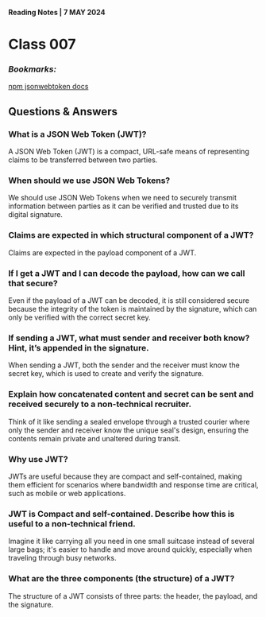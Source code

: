  **Reading Notes | 7 MAY 2024**

# Class 007

### *Bookmarks:*
[npm jsonwebtoken docs](https://www.npmjs.com/package/jsonwebtoken)


## **Questions & Answers**
### What is a JSON Web Token (JWT)?
A JSON Web Token (JWT) is a compact, URL-safe means of representing claims to be transferred between two parties.

### When should we use JSON Web Tokens?
We should use JSON Web Tokens when we need to securely transmit information between parties as it can be verified and trusted due to its digital signature.

### Claims are expected in which structural component of a JWT?
Claims are expected in the payload component of a JWT.

### If I get a JWT and I can decode the payload, how can we call that secure?
Even if the payload of a JWT can be decoded, it is still considered secure because the integrity of the token is maintained by the signature, which can only be verified with the correct secret key.

### If sending a JWT, what must sender and receiver both know? Hint, it’s appended in the signature.
When sending a JWT, both the sender and the receiver must know the secret key, which is used to create and verify the signature.

### Explain how concatenated content and secret can be sent and received securely to a non-technical recruiter.
Think of it like sending a sealed envelope through a trusted courier where only the sender and receiver know the unique seal's design, ensuring the contents remain private and unaltered during transit.

### Why use JWT?
JWTs are useful because they are compact and self-contained, making them efficient for scenarios where bandwidth and response time are critical, such as mobile or web applications.

### JWT is Compact and self-contained. Describe how this is useful to a non-technical friend.
Imagine it like carrying all you need in one small suitcase instead of several large bags; it's easier to handle and move around quickly, especially when traveling through busy networks.

### What are the three components (the structure) of a JWT?
The structure of a JWT consists of three parts: the header, the payload, and the signature.
